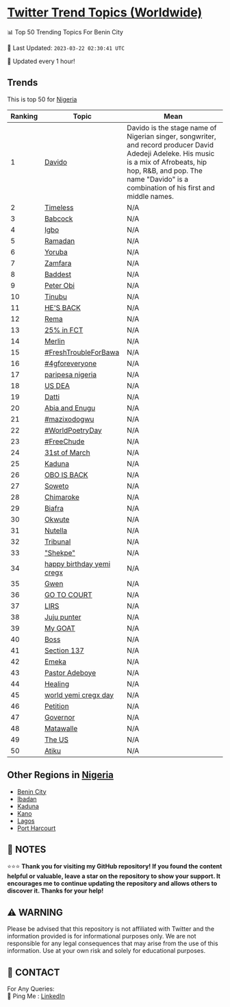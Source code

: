 [Twitter Trend Topics (Worldwide)](https://github.com/ErcinDedeoglu/Twitter-Trend-Topics)
==========


📊 Top 50 Trending Topics For Benin City

📆 Last Updated: `2023-03-22 02:30:41 UTC`

🔧 Updated every 1 hour!


## Trends

This is top 50 for [Nigeria](</Nigeria>)

| Ranking | Topic | Mean |
| ------- | ------------ | ------------ |
| 1 | [Davido](http://twitter.com/search?q=Davido) | Davido is the stage name of Nigerian singer, songwriter, and record producer David Adedeji Adeleke. His music is a mix of Afrobeats, hip hop, R&B, and pop. The name "Davido" is a combination of his first and middle names. |
| 2 | [Timeless](http://twitter.com/search?q=Timeless) | N/A |
| 3 | [Babcock](http://twitter.com/search?q=Babcock) | N/A |
| 4 | [Igbo](http://twitter.com/search?q=Igbo) | N/A |
| 5 | [Ramadan](http://twitter.com/search?q=Ramadan) | N/A |
| 6 | [Yoruba](http://twitter.com/search?q=Yoruba) | N/A |
| 7 | [Zamfara](http://twitter.com/search?q=Zamfara) | N/A |
| 8 | [Baddest](http://twitter.com/search?q=Baddest) | N/A |
| 9 | [Peter Obi](http://twitter.com/search?q=Peter+Obi) | N/A |
| 10 | [Tinubu](http://twitter.com/search?q=Tinubu) | N/A |
| 11 | [HE'S BACK](http://twitter.com/search?q=HE%27S+BACK) | N/A |
| 12 | [Rema](http://twitter.com/search?q=Rema) | N/A |
| 13 | [25% in FCT](http://twitter.com/search?q=25%25+in+FCT) | N/A |
| 14 | [Merlin](http://twitter.com/search?q=Merlin) | N/A |
| 15 | [#FreshTroubleForBawa](http://twitter.com/search?q=%23FreshTroubleForBawa) | N/A |
| 16 | [#4gforeveryone](http://twitter.com/search?q=%234gforeveryone) | N/A |
| 17 | [paripesa nigeria](http://twitter.com/search?q=paripesa+nigeria) | N/A |
| 18 | [US DEA](http://twitter.com/search?q=US+DEA) | N/A |
| 19 | [Datti](http://twitter.com/search?q=Datti) | N/A |
| 20 | [Abia and Enugu](http://twitter.com/search?q=Abia+and+Enugu) | N/A |
| 21 | [#mazixodogwu](http://twitter.com/search?q=%23mazixodogwu) | N/A |
| 22 | [#WorldPoetryDay](http://twitter.com/search?q=%23WorldPoetryDay) | N/A |
| 23 | [#FreeChude](http://twitter.com/search?q=%23FreeChude) | N/A |
| 24 | [31st of March](http://twitter.com/search?q=31st+of+March) | N/A |
| 25 | [Kaduna](http://twitter.com/search?q=Kaduna) | N/A |
| 26 | [OBO IS BACK](http://twitter.com/search?q=OBO+IS+BACK) | N/A |
| 27 | [Soweto](http://twitter.com/search?q=Soweto) | N/A |
| 28 | [Chimaroke](http://twitter.com/search?q=Chimaroke) | N/A |
| 29 | [Biafra](http://twitter.com/search?q=Biafra) | N/A |
| 30 | [Okwute](http://twitter.com/search?q=Okwute) | N/A |
| 31 | [Nutella](http://twitter.com/search?q=Nutella) | N/A |
| 32 | [Tribunal](http://twitter.com/search?q=Tribunal) | N/A |
| 33 | ["Shekpe"](http://twitter.com/search?q=%22Shekpe%22) | N/A |
| 34 | [happy birthday yemi cregx](http://twitter.com/search?q=happy+birthday+yemi+cregx) | N/A |
| 35 | [Gwen](http://twitter.com/search?q=Gwen) | N/A |
| 36 | [GO TO COURT](http://twitter.com/search?q=GO+TO+COURT) | N/A |
| 37 | [LIRS](http://twitter.com/search?q=LIRS) | N/A |
| 38 | [Juju punter](http://twitter.com/search?q=Juju+punter) | N/A |
| 39 | [My GOAT](http://twitter.com/search?q=My+GOAT) | N/A |
| 40 | [Boss](http://twitter.com/search?q=Boss) | N/A |
| 41 | [Section 137](http://twitter.com/search?q=Section+137) | N/A |
| 42 | [Emeka](http://twitter.com/search?q=Emeka) | N/A |
| 43 | [Pastor Adeboye](http://twitter.com/search?q=Pastor+Adeboye) | N/A |
| 44 | [Healing](http://twitter.com/search?q=Healing) | N/A |
| 45 | [world yemi cregx day](http://twitter.com/search?q=world+yemi+cregx+day) | N/A |
| 46 | [Petition](http://twitter.com/search?q=Petition) | N/A |
| 47 | [Governor](http://twitter.com/search?q=Governor) | N/A |
| 48 | [Matawalle](http://twitter.com/search?q=Matawalle) | N/A |
| 49 | [The US](http://twitter.com/search?q=The+US) | N/A |
| 50 | [Atiku](http://twitter.com/search?q=Atiku) | N/A |



## Other Regions in [Nigeria](</Nigeria>)

* [Benin City](</Nigeria/Benin City.md>)
* [Ibadan](</Nigeria/Ibadan.md>)
* [Kaduna](</Nigeria/Kaduna.md>)
* [Kano](</Nigeria/Kano.md>)
* [Lagos](</Nigeria/Lagos.md>)
* [Port Harcourt](</Nigeria/Port Harcourt.md>)



## 📝 NOTES

⭐⭐⭐ **Thank you for visiting my GitHub repository! If you found the content helpful or valuable, leave a star on the repository to show your support. It encourages me to continue updating the repository and allows others to discover it. Thanks for your help!**


## ⚠️ WARNING

Please be advised that this repository is not affiliated with Twitter and the information provided is for informational purposes only. We are not responsible for any legal consequences that may arise from the use of this information. Use at your own risk and solely for educational purposes.


## 📨 CONTACT

 For Any Queries:  
            🏓 Ping Me : [LinkedIn](https://www.linkedin.com/in/ercindedeoglu/)
